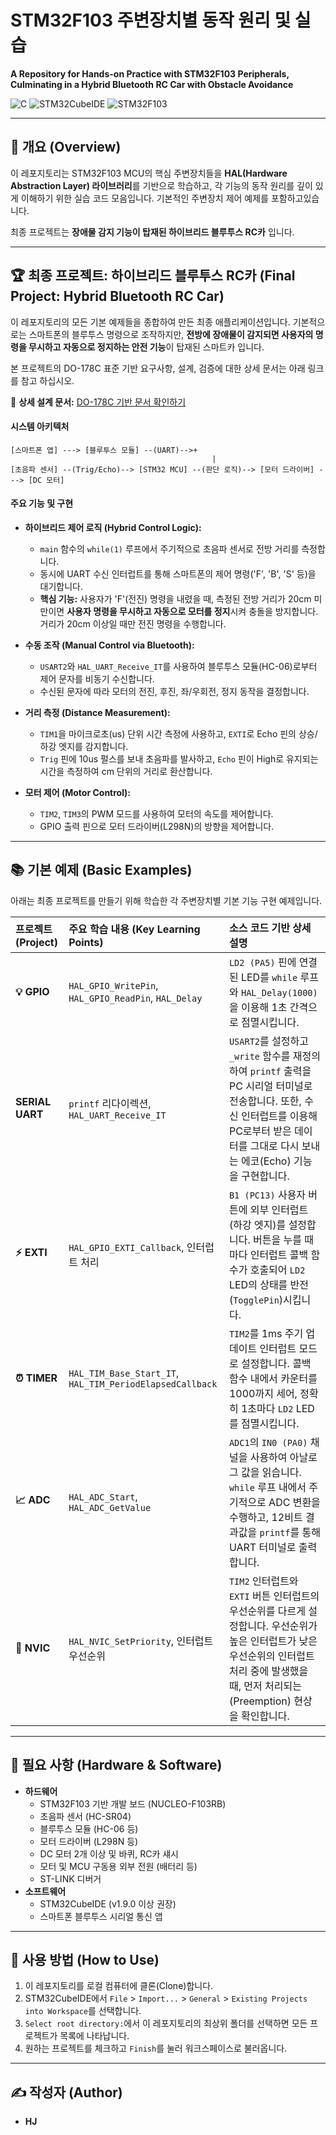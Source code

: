 
# STM32F103 주변장치별 동작 원리 및 실습
**A Repository for Hands-on Practice with STM32F103 Peripherals, Culminating in a Hybrid Bluetooth RC Car with Obstacle Avoidance**

![C](https://img.shields.io/badge/Language-C-blue.svg)
![STM32CubeIDE](https://img.shields.io/badge/IDE-STM32CubeIDE-orange.svg)
![STM32F103](https://img.shields.io/badge/MCU-STM32F103-blueviolet.svg)


---

## 📖 개요 (Overview)

이 레포지토리는 STM32F103 MCU의 핵심 주변장치들을 **HAL(Hardware Abstraction Layer) 라이브러리**를 기반으로 학습하고, 각 기능의 동작 원리를 깊이 있게 이해하기 위한 실습 코드 모음입니다. 기본적인 주변장치 제어 예제를 포함하고있습니다.

최종 프로젝트는 **장애물 감지 기능이 탑재된 하이브리드 블루투스 RC카** 입니다.

---

## 🏆 최종 프로젝트: 하이브리드 블루투스 RC카 (Final Project: Hybrid Bluetooth RC Car)

이 레포지토리의 모든 기본 예제들을 종합하여 만든 최종 애플리케이션입니다. 기본적으로는 스마트폰의 블루투스 명령으로 조작하지만, **전방에 장애물이 감지되면 사용자의 명령을 무시하고 자동으로 정지하는 안전 기능**이 탑재된 스마트카 입니다.

본 프로젝트의 DO-178C 표준 기반 요구사항, 설계, 검증에 대한 상세 문서는 아래 링크를 참고 하십시오.

📄 **상세 설계 문서:** [DO-178C 기반 문서 확인하기](./RC_Bluetooth/RC_Bluetooth_README.md)

#### 시스템 아키텍처
```
[스마트폰 앱] ---> [블루투스 모듈] --(UART)-->+
                                             |
[초음파 센서] --(Trig/Echo)--> [STM32 MCU] --(판단 로직)--> [모터 드라이버] ---> [DC 모터]
```

#### 주요 기능 및 구현
*   **하이브리드 제어 로직 (Hybrid Control Logic):**
    *   `main` 함수의 `while(1)` 루프에서 주기적으로 초음파 센서로 전방 거리를 측정합니다.
    *   동시에 UART 수신 인터럽트를 통해 스마트폰의 제어 명령('F', 'B', 'S' 등)을 대기합니다.
    *   **핵심 기능:** 사용자가 'F'(전진) 명령을 내렸을 때, 측정된 전방 거리가 20cm 미만이면 **사용자 명령을 무시하고 자동으로 모터를 정지**시켜 충돌을 방지합니다. 거리가 20cm 이상일 때만 전진 명령을 수행합니다.

*   **수동 조작 (Manual Control via Bluetooth):**
    *   `USART2`와 `HAL_UART_Receive_IT`를 사용하여 블루투스 모듈(HC-06)로부터 제어 문자를 비동기 수신합니다.
    *   수신된 문자에 따라 모터의 전진, 후진, 좌/우회전, 정지 동작을 결정합니다.

*   **거리 측정 (Distance Measurement):**
    *   `TIM1`을 마이크로초(us) 단위 시간 측정에 사용하고, `EXTI`로 Echo 핀의 상승/하강 엣지를 감지합니다.
    *   `Trig` 핀에 10us 펄스를 보내 초음파를 발사하고, `Echo` 핀이 High로 유지되는 시간을 측정하여 cm 단위의 거리로 환산합니다.

*   **모터 제어 (Motor Control):**
    *   `TIM2`, `TIM3`의 PWM 모드를 사용하여 모터의 속도를 제어합니다.
    *   GPIO 출력 핀으로 모터 드라이버(L298N)의 방향을 제어합니다.

---

## 📚 기본 예제 (Basic Examples)

아래는 최종 프로젝트를 만들기 위해 학습한 각 주변장치별 기본 기능 구현 예제입니다.

| 프로젝트 (Project) | 주요 학습 내용 (Key Learning Points) | 소스 코드 기반 상세 설명 |
| :--- | :--- | :--- |
| **💡 GPIO** | `HAL_GPIO_WritePin`, `HAL_GPIO_ReadPin`, `HAL_Delay` | `LD2 (PA5)` 핀에 연결된 LED를 `while` 루프와 `HAL_Delay(1000)`을 이용해 1초 간격으로 점멸시킵니다. |
| **SERIAL UART** | `printf` 리다이렉션, `HAL_UART_Receive_IT` | `USART2`를 설정하고 `_write` 함수를 재정의하여 `printf` 출력을 PC 시리얼 터미널로 전송합니다. 또한, 수신 인터럽트를 이용해 PC로부터 받은 데이터를 그대로 다시 보내는 에코(Echo) 기능을 구현합니다. |
| **⚡ EXTI** | `HAL_GPIO_EXTI_Callback`, 인터럽트 처리 | `B1 (PC13)` 사용자 버튼에 외부 인터럽트(하강 엣지)를 설정합니다. 버튼을 누를 때마다 인터럽트 콜백 함수가 호출되어 `LD2` LED의 상태를 반전(`TogglePin`)시킵니다. |
| **⏰ TIMER** | `HAL_TIM_Base_Start_IT`, `HAL_TIM_PeriodElapsedCallback` | `TIM2`를 1ms 주기 업데이트 인터럽트 모드로 설정합니다. 콜백 함수 내에서 카운터를 1000까지 세어, 정확히 1초마다 `LD2` LED를 점멸시킵니다. |
| **📈 ADC** | `HAL_ADC_Start`, `HAL_ADC_GetValue` | `ADC1`의 `IN0 (PA0)` 채널을 사용하여 아날로그 값을 읽습니다. `while` 루프 내에서 주기적으로 ADC 변환을 수행하고, 12비트 결과값을 `printf`를 통해 UART 터미널로 출력합니다. |
| **🧲 NVIC** | `HAL_NVIC_SetPriority`, 인터럽트 우선순위 | `TIM2` 인터럽트와 `EXTI` 버튼 인터럽트의 우선순위를 다르게 설정합니다. 우선순위가 높은 인터럽트가 낮은 우선순위의 인터럽트 처리 중에 발생했을 때, 먼저 처리되는(Preemption) 현상을 확인합니다. |

---

## 📌 필요 사항 (Hardware & Software)

*   **하드웨어**
    *   STM32F103 기반 개발 보드 (NUCLEO-F103RB)
    *   초음파 센서 (HC-SR04)
    *   블루투스 모듈 (HC-06 등)
    *   모터 드라이버 (L298N 등)
    *   DC 모터 2개 이상 및 바퀴, RC카 섀시
    *   모터 및 MCU 구동용 외부 전원 (배터리 등)
    *   ST-LINK 디버거
*   **소프트웨어**
    *   STM32CubeIDE (v1.9.0 이상 권장)
    *   스마트폰 블루투스 시리얼 통신 앱

---

## 🚀 사용 방법 (How to Use)

1.  이 레포지토리를 로컬 컴퓨터에 클론(Clone)합니다.
2.  STM32CubeIDE에서 `File` > `Import...` > `General` > `Existing Projects into Workspace`를 선택합니다.
3.  `Select root directory:`에서 이 레포지토리의 최상위 폴더를 선택하면 모든 프로젝트가 목록에 나타납니다.
4.  원하는 프로젝트를 체크하고 `Finish`를 눌러 워크스페이스로 불러옵니다.

---

## ✍️ 작성자 (Author)

*   **HJ**


